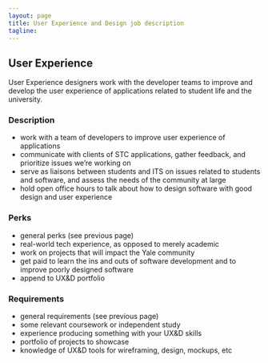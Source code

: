 ```yaml
---
layout: page
title: User Experience and Design job description
tagline:
---
```


## User Experience
User Experience designers work with the developer teams to improve and develop the user experience of applications related to student life and the university.

### Description
* work with a team of developers to improve user experience of applications
* communicate with clients of STC applications, gather feedback, and prioritize issues we’re working on
* serve as liaisons between students and ITS on issues related to students and software, and assess the needs of the community at large
* hold open office hours to talk about how to design software with good design and user experience

### Perks
* general perks (see previous page)
* real-world tech experience, as opposed to merely academic
* work on projects that will impact the Yale community
* get paid to learn the ins and outs of software development and to improve poorly designed software
* append to UX&D portfolio

### Requirements
* general requirements (see previous page)
* some relevant coursework or independent study
* experience producing something with your UX&D skills
* portfolio of projects to showcase
* knowledge of UX&D tools for wireframing, design, mockups, etc
